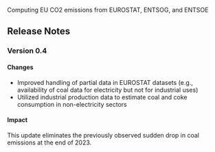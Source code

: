 Computing EU CO2 emissions from EUROSTAT, ENTSOG, and ENTSOE

## Release Notes

### Version 0.4

#### Changes
- Improved handling of partial data in EUROSTAT datasets (e.g., availability of coal data for electricity but not for industrial uses)
- Utilized industrial production data to estimate coal and coke consumption in non-electricity sectors

#### Impact
This update eliminates the previously observed sudden drop in coal emissions at the end of 2023.
